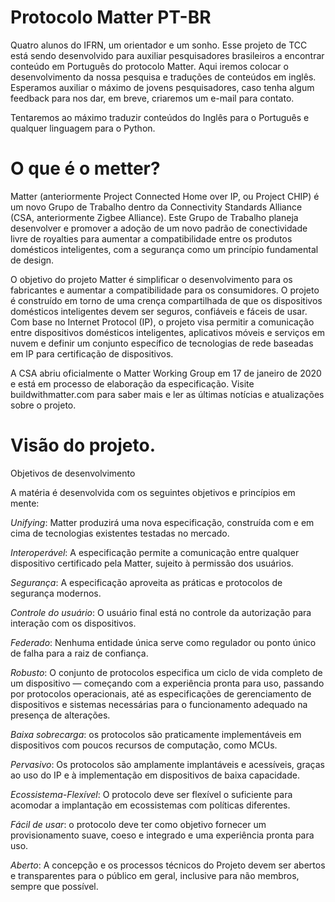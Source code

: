 # Protocolo Matter PT-BR

  Quatro alunos do IFRN, um orientador e um sonho. Esse projeto de TCC está sendo desenvolvido para auxiliar pesquisadores brasileiros a encontrar conteúdo em Português do protocolo Matter. Aqui iremos colocar o desenvolvimento da nossa pesquisa e traduções de conteúdos em inglês. Esperamos auxiliar o máximo de jovens pesquisadores, caso tenha algum feedback para nos dar, em breve, criaremos um e-mail para contato.

  Tentaremos ao máximo traduzir conteúdos do Inglês para o Português e qualquer linguagem para o Python.

# O que é o metter?
  
  Matter (anteriormente Project Connected Home over IP, ou Project CHIP) é um novo Grupo de Trabalho dentro da Connectivity Standards Alliance (CSA, anteriormente Zigbee Alliance). Este Grupo de Trabalho planeja desenvolver e promover a adoção de um novo padrão de conectividade livre de royalties para aumentar a compatibilidade entre os produtos domésticos inteligentes, com a segurança como um princípio fundamental de design. 
  
O objetivo do projeto Matter é simplificar o desenvolvimento para os fabricantes e aumentar a compatibilidade para os consumidores. O projeto é construído em torno de uma crença compartilhada de que os dispositivos domésticos inteligentes devem ser seguros, confiáveis e fáceis de usar. Com base no Internet Protocol (IP), o projeto visa permitir a comunicação entre dispositivos domésticos inteligentes, aplicativos móveis e serviços em nuvem e definir um conjunto específico de tecnologias de rede baseadas em IP para certificação de dispositivos.

A CSA abriu oficialmente o Matter Working Group em 17 de janeiro de 2020 e está em processo de elaboração da especificação.
Visite buildwithmatter.com para saber mais e ler as últimas notícias e atualizações sobre o projeto.

# Visão do projeto.
Objetivos de desenvolvimento

  A matéria é desenvolvida com os seguintes objetivos e princípios em mente:

  *Unifying*: Matter produzirá uma nova especificação, construída com e em cima de tecnologias existentes testadas no mercado.

  *Interoperável*: A especificação permite a comunicação entre qualquer dispositivo certificado pela Matter, sujeito à permissão dos usuários.

  *Segurança*: A especificação aproveita as práticas e protocolos de segurança modernos.

  *Controle do usuário*: O usuário final está no controle da autorização para interação com os dispositivos.

  *Federado*: Nenhuma entidade única serve como regulador ou ponto único de falha para a raiz de confiança.

  *Robusto*: O conjunto de protocolos especifica um ciclo de vida completo de um dispositivo — começando com a experiência pronta para uso, passando por protocolos     operacionais, até as especificações de gerenciamento de dispositivos e sistemas necessárias para o funcionamento adequado na presença de alterações.
  
  *Baixa sobrecarga*: os protocolos são praticamente implementáveis em dispositivos com poucos recursos de computação, como MCUs.

  *Pervasivo*: Os protocolos são amplamente implantáveis e acessíveis, graças ao uso do IP e à implementação em dispositivos de baixa capacidade.

  *Ecossistema-Flexível*: O protocolo deve ser flexível o suficiente para acomodar a implantação em ecossistemas com políticas diferentes.

  *Fácil de usar*: o protocolo deve ter como objetivo fornecer um provisionamento suave, coeso e integrado e uma experiência pronta para uso.

  *Aberto*: A concepção e os processos técnicos do Projeto devem ser abertos e transparentes para o público em geral, inclusive para não membros, sempre que possível.
